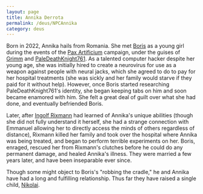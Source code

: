 ```yaml
---
layout: page
title: Annika Derrota
permalink: /deus/NPCAnnika
category: deus
---
```

Born in 2022, Annika hails from Romania. She met [Boris](NPCBoris) as a young girl during the events of the [Pax Artificium](/pax/index.html) campaign, under the guises of [Grimm](/pax/npcs/grimm.html) and [PaleDeathKnight761](/pax/npcs/pdk.html). As a talented computer hacker despite her young age, she was initially hired to create a neurovirus for use as a weapon against people with neural jacks, which she agreed to do to pay for her hospital treatments (she was sickly and her family would starve if they paid for it without help). However, once Boris started researching PaleDeathKnight761's identity, she began keeping tabs on him and soon became enamored with him. She felt a great deal of guilt over what she had done, and eventually befriended Boris.

Later, after [Ingolf Rixmann](/pax/npcs/rixmann.html) had learned of Annika's unique abilities (though she did not fully understand it herself, she had a strange connection with Emmanuel allowing her to directly access the minds of others regardless of distance), Rixmann killed her family and took over the hospital where Annika was being treated, and began to perform terrible experiments on her. Boris, enraged, rescued her from Rixmann's clutches before he could do any permanent damage, and healed Annika's illness. They were married a few years later, and have been inseparable ever since.

Though some might object to Boris's &quot;robbing the cradle,&quot; he and Annika have had a long and fulfilling relationship. Thus far they have raised a single child, [Nikolai](CharPublicJon).
